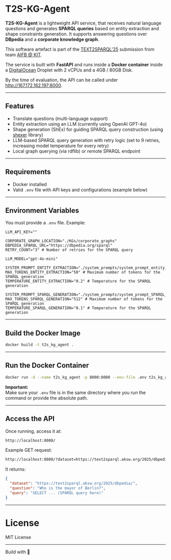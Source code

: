 # T2S-KG-Agent

**T2S-KG-Agent** is a lightweight API service, that receives natural language questions and generates **SPARQL queries** based on entity extraction and shape constraints generation. It supports answering questions over **DBpedia** and a **corporate knowledge graph**.

This software artefact is part of the [TEXT2SPARQL’25](https://text2sparql.aksw.org/) submission from team [AIFB @ KIT](https://www.aifb.kit.edu/index.php).

The service is built with **FastAPI** and runs inside a **Docker container** inside a [DigitalOcean](https://www.digitalocean.com/) Droplet with 2 vCPUs and a 4GB / 80GB Disk.

By the time of evaluation, the API can be called under http://167.172.162.197:8000.

---

## Features

- Translate questions (multi-language support)
- Entity extraction using an LLM (currently using OpenAI GPT-4o)
- Shape generation (ShEx) for guiding SPARQL query construction (using [shexer](https://github.com/weso/shexer) library)
- LLM-based SPARQL query generation with retry logic (set to 9 retries, increasing model temperature for every retry)
- Local graph querying (via rdflib) or remote SPARQL endpoint

---

## Requirements

- Docker installed
- Valid `.env` file with API keys and configurations (example below)

---

## Environment Variables

You must provide a `.env` file. Example:

```env
LLM_API_KEY="" 

CORPORATE_GRAPH_LOCATION="./KGs/corporate_graphs"
DBPEDIA_SPARQL_URL="https://dbpedia.org/sparql"
RETRY_COUNT="3" # Number of retries for the SPARQL query

LLM_MODEL="gpt-4o-mini"

SYSTEM_PROMPT_ENTITY_EXTRACTION="./system_prompts/system_prompt_entity_extraction.txt"
MAX_TOKENS_ENTITY_EXTRACTION="50" # Maximum number of tokens for the SPARQL generation
TEMPERATURE_ENTITY_EXTRACTION="0.2" # Temperature for the SPARQL generation

SYSTEM_PROMPT_SPARQL_GENERATION="./system_prompts/system_prompt_SPARQL_generation.txt"
MAX_TOKENS_SPARQL_GENERATION="512" # Maximum number of tokens for the SPARQL generation
TEMPERATURE_SPARQL_GENERATION="0.1" # Temperature for the SPARQL generation

```

---

## Build the Docker Image

```bash
docker build -t t2s_kg_agent .
```

---

## Run the Docker Container

```bash
docker run -d --name t2s_kg_agent -p 8000:8000 --env-file .env t2s_kg_agent
```

**Important:**  
Make sure your `.env` file is in the same directory where you run the command or provide the absolute path.

---

## Access the API

Once running, access it at:

```bash
http://localhost:8000/
```

Example GET request:

```bash
http://localhost:8000/?dataset=https://text2sparql.aksw.org/2025/dbpedia/&question=Who is the mayor of Berlin?
```

It returns:

```json
{
  "dataset": "https://text2sparql.aksw.org/2025/dbpedia/",
  "question": "Who is the mayor of Berlin?",
  "query": "SELECT ... (SPARQL query here)"
}
```

---

# License

MIT License

---
Build with 🫶